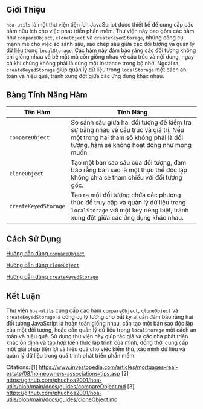 ## Giới Thiệu

`hoa-utils` là một thư viện tiện ích JavaScript được thiết kế để cung cấp các hàm hữu ích cho việc phát triển phần mềm. Thư viện này bao gồm các hàm như `compareObject`, `cloneObject` và `createKeyedStorage`, những công cụ mạnh mẽ cho việc so sánh sâu, sao chép sâu giữa các đối tượng và quản lý dữ liệu trong `localStorage`. Các hàm này đảm bảo rằng các đối tượng không chỉ giống nhau về bề mặt mà còn giống nhau về cấu trúc và nội dung, ngay cả khi chúng không phải là cùng một instance trong bộ nhớ. Ngoài ra, `createKeyedStorage` giúp quản lý dữ liệu trong `localStorage` một cách an toàn và hiệu quả, tránh xung đột giữa các ứng dụng khác nhau.

## Bảng Tính Năng Hàm

| Tên Hàm           | Tính Năng                                                                                     |
|-------------------|------------------------------------------------------------------------------------------------|
| `compareObject`   | So sánh sâu giữa hai đối tượng để kiểm tra sự bằng nhau về cấu trúc và giá trị. Nếu một trong hai tham số không phải là đối tượng, hàm sẽ không hoạt động như mong muốn. |
| `cloneObject`     | Tạo một bản sao sâu của đối tượng, đảm bảo rằng bản sao là một thực thể độc lập không chia sẻ tham chiếu với đối tượng gốc. |
| `createKeyedStorage` | Tạo ra một đối tượng chứa các phương thức để truy cập và quản lý dữ liệu trong `localStorage` với một key riêng biệt, tránh xung đột giữa các ứng dụng khác nhau. |

## Cách Sử Dụng

[Hướng dẫn dùng `compareObject`](https://github.com/phuchoa2001/hoa-utils/blob/main/docs/guides/compareObject.md)

[Hướng dẫn dùng `cloneObject`](https://github.com/phuchoa2001/hoa-utils/blob/main/docs/guides/cloneObject.md)

[Hướng dẫn dùng `createKeyedStorage`](https://github.com/phuchoa2001/hoa-utils/createKeyedStorage.md)

## Kết Luận

Thư viện `hoa-utils` cung cấp các hàm `compareObject`, `cloneObject` và `createKeyedStorage` là công cụ lý tưởng cho bất kỳ ai cần đảm bảo rằng hai đối tượng JavaScript là hoàn toàn giống nhau, cần tạo một bản sao độc lập của một đối tượng, hoặc cần quản lý dữ liệu trong `localStorage` một cách an toàn và hiệu quả. Sử dụng thư viện này giúp tác giả và các nhà phát triển khác ổn định và tập hợp kiến thức lập trình của mình, đồng thời cung cấp một giải pháp tiện lợi và hiệu quả cho việc kiểm thử, xác minh dữ liệu và quản lý dữ liệu trong quá trình phát triển phần mềm.

Citations:
[1] https://www.investopedia.com/articles/mortgages-real-estate/08/homeowners-associations-tips.asp
[2] https://github.com/phuchoa2001/hoa-utils/blob/main/docs/guides/compareObject.md
[3] https://github.com/phuchoa2001/hoa-utils/blob/main/docs/guides/cloneObject.md